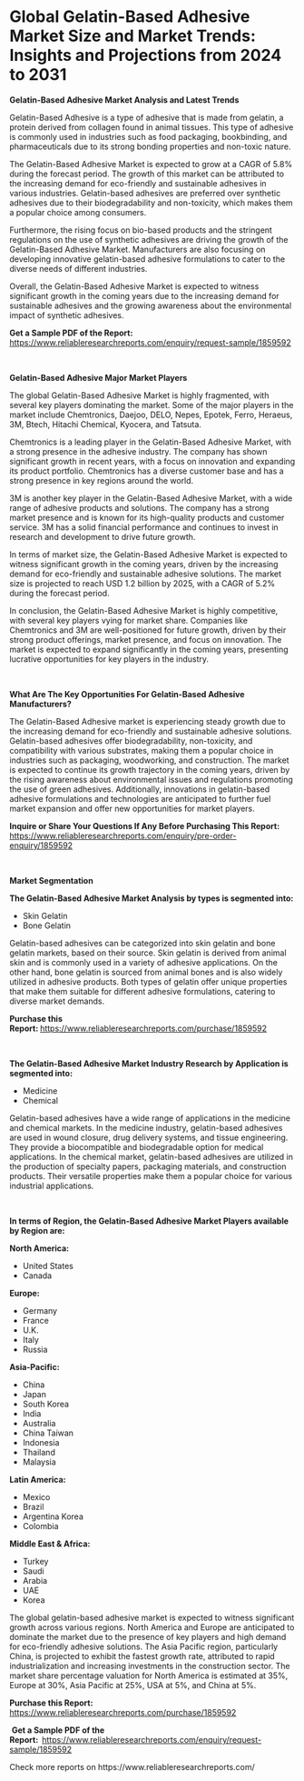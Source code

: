 <p><h1>Global Gelatin-Based Adhesive Market Size and Market Trends: Insights and Projections from 2024 to 2031</h1></p><p><strong>Gelatin-Based Adhesive Market Analysis and Latest Trends</strong></p>
<p><p>Gelatin-Based Adhesive is a type of adhesive that is made from gelatin, a protein derived from collagen found in animal tissues. This type of adhesive is commonly used in industries such as food packaging, bookbinding, and pharmaceuticals due to its strong bonding properties and non-toxic nature.</p><p>The Gelatin-Based Adhesive Market is expected to grow at a CAGR of 5.8% during the forecast period. The growth of this market can be attributed to the increasing demand for eco-friendly and sustainable adhesives in various industries. Gelatin-based adhesives are preferred over synthetic adhesives due to their biodegradability and non-toxicity, which makes them a popular choice among consumers.</p><p>Furthermore, the rising focus on bio-based products and the stringent regulations on the use of synthetic adhesives are driving the growth of the Gelatin-Based Adhesive Market. Manufacturers are also focusing on developing innovative gelatin-based adhesive formulations to cater to the diverse needs of different industries.</p><p>Overall, the Gelatin-Based Adhesive Market is expected to witness significant growth in the coming years due to the increasing demand for sustainable adhesives and the growing awareness about the environmental impact of synthetic adhesives.</p></p>
<p><strong>Get a Sample PDF of the Report:&nbsp;</strong> <a href="https://www.reliableresearchreports.com/enquiry/request-sample/1859592">https://www.reliableresearchreports.com/enquiry/request-sample/1859592</a></p>
<p>&nbsp;</p>
<p><strong>Gelatin-Based Adhesive Major Market Players</strong></p>
<p><p>The global Gelatin-Based Adhesive Market is highly fragmented, with several key players dominating the market. Some of the major players in the market include Chemtronics, Daejoo, DELO, Nepes, Epotek, Ferro, Heraeus, 3M, Btech, Hitachi Chemical, Kyocera, and Tatsuta. </p><p>Chemtronics is a leading player in the Gelatin-Based Adhesive Market, with a strong presence in the adhesive industry. The company has shown significant growth in recent years, with a focus on innovation and expanding its product portfolio. Chemtronics has a diverse customer base and has a strong presence in key regions around the world.</p><p>3M is another key player in the Gelatin-Based Adhesive Market, with a wide range of adhesive products and solutions. The company has a strong market presence and is known for its high-quality products and customer service. 3M has a solid financial performance and continues to invest in research and development to drive future growth.</p><p>In terms of market size, the Gelatin-Based Adhesive Market is expected to witness significant growth in the coming years, driven by the increasing demand for eco-friendly and sustainable adhesive solutions. The market size is projected to reach USD 1.2 billion by 2025, with a CAGR of 5.2% during the forecast period.</p><p>In conclusion, the Gelatin-Based Adhesive Market is highly competitive, with several key players vying for market share. Companies like Chemtronics and 3M are well-positioned for future growth, driven by their strong product offerings, market presence, and focus on innovation. The market is expected to expand significantly in the coming years, presenting lucrative opportunities for key players in the industry.</p></p>
<p>&nbsp;</p>
<p><strong>What Are The Key Opportunities For Gelatin-Based Adhesive Manufacturers?</strong></p>
<p><p>The Gelatin-Based Adhesive market is experiencing steady growth due to the increasing demand for eco-friendly and sustainable adhesive solutions. Gelatin-based adhesives offer biodegradability, non-toxicity, and compatibility with various substrates, making them a popular choice in industries such as packaging, woodworking, and construction. The market is expected to continue its growth trajectory in the coming years, driven by the rising awareness about environmental issues and regulations promoting the use of green adhesives. Additionally, innovations in gelatin-based adhesive formulations and technologies are anticipated to further fuel market expansion and offer new opportunities for market players.</p></p>
<p><strong>Inquire or Share Your Questions If Any Before Purchasing This Report:</strong> <a href="https://www.reliableresearchreports.com/enquiry/pre-order-enquiry/1859592">https://www.reliableresearchreports.com/enquiry/pre-order-enquiry/1859592</a></p>
<p>&nbsp;</p>
<p><strong>Market Segmentation</strong></p>
<p><strong>The Gelatin-Based Adhesive Market Analysis by types is segmented into:</strong></p>
<p><ul><li>Skin Gelatin</li><li>Bone Gelatin</li></ul></p>
<p><p>Gelatin-based adhesives can be categorized into skin gelatin and bone gelatin markets, based on their source. Skin gelatin is derived from animal skin and is commonly used in a variety of adhesive applications. On the other hand, bone gelatin is sourced from animal bones and is also widely utilized in adhesive products. Both types of gelatin offer unique properties that make them suitable for different adhesive formulations, catering to diverse market demands.</p></p>
<p><strong>Purchase this Report:&nbsp;</strong><a href="https://www.reliableresearchreports.com/purchase/1859592">https://www.reliableresearchreports.com/purchase/1859592</a></p>
<p>&nbsp;</p>
<p><strong>The Gelatin-Based Adhesive Market Industry Research by Application is segmented into:</strong></p>
<p><ul><li>Medicine</li><li>Chemical</li></ul></p>
<p><p>Gelatin-based adhesives have a wide range of applications in the medicine and chemical markets. In the medicine industry, gelatin-based adhesives are used in wound closure, drug delivery systems, and tissue engineering. They provide a biocompatible and biodegradable option for medical applications. In the chemical market, gelatin-based adhesives are utilized in the production of specialty papers, packaging materials, and construction products. Their versatile properties make them a popular choice for various industrial applications.</p></p>
<p>&nbsp;</p>
<p><strong>In terms of Region, the Gelatin-Based Adhesive Market Players available by Region are:</strong></p>
<p>
    <p> <strong> North America: </strong>
        <ul>
            <li>United States</li>
            <li>Canada</li>
        </ul>
        </p> 
    <p> <strong> Europe: </strong>
        <ul>
            <li>Germany</li>
            <li>France</li>
            <li>U.K.</li>
            <li>Italy</li>
            <li>Russia</li>
        </ul>
        </p> 
    <p> <strong> Asia-Pacific: </strong>
        <ul>
            <li>China</li>
            <li>Japan</li>
            <li>South Korea</li>
            <li>India</li>
            <li>Australia</li>
            <li>China Taiwan</li>
            <li>Indonesia</li>
            <li>Thailand</li>
            <li>Malaysia</li>
        </ul>
        </p> 
    <p> <strong> Latin America: </strong>
        <ul>
            <li>Mexico</li>
            <li>Brazil</li>
            <li>Argentina Korea</li>
            <li>Colombia</li>
        </ul>
        </p> 
    <p> <strong> Middle East & Africa: </strong>
        <ul>
            <li>Turkey</li>
            <li>Saudi</li>
            <li>Arabia</li>
            <li>UAE</li>
            <li>Korea</li>
        </ul>
    </p>
    </p>
<p><p>The global gelatin-based adhesive market is expected to witness significant growth across various regions. North America and Europe are anticipated to dominate the market due to the presence of key players and high demand for eco-friendly adhesive solutions. The Asia Pacific region, particularly China, is projected to exhibit the fastest growth rate, attributed to rapid industrialization and increasing investments in the construction sector. The market share percentage valuation for North America is estimated at 35%, Europe at 30%, Asia Pacific at 25%, USA at 5%, and China at 5%.</p></p>
<p><strong>Purchase this Report: </strong><a href="https://www.reliableresearchreports.com/purchase/1859592">https://www.reliableresearchreports.com/purchase/1859592</a></p>
<p>&nbsp;<strong>Get a Sample PDF of the Report:&nbsp;&nbsp;</strong><a href="https://www.reliableresearchreports.com/enquiry/request-sample/1859592">https://www.reliableresearchreports.com/enquiry/request-sample/1859592</a></p>
<p><strong></strong></p>
<p>Check more reports on https://www.reliableresearchreports.com/</p>